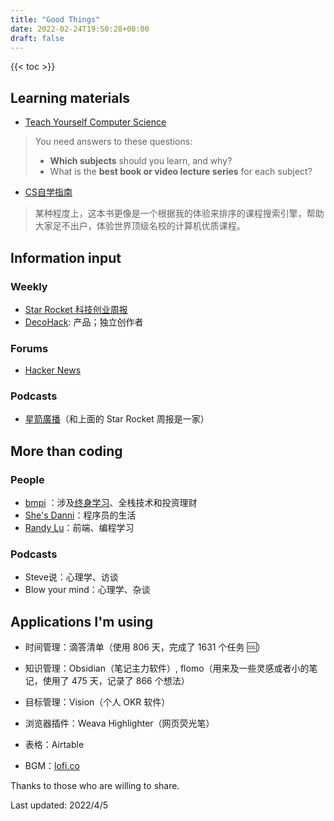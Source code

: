 ```yaml
---
title: "Good Things"
date: 2022-02-24T19:50:28+08:00
draft: false
---
```


{{< toc >}}

## Learning materials

- [Teach Yourself Computer Science](https://teachyourselfcs.com/)

> You need answers to these questions:
>
> - **Which subjects** should you learn, and why?
> - What is the **best book or video lecture series** for each subject?

- [CS自学指南](https://csdiy.wiki/)

> 某种程度上，这本书更像是一个根据我的体验来排序的课程搜索引擎，帮助大家足不出户，体验世界顶级名校的计算机优质课程。

## Information input

### Weekly

- [Star Rocket 科技创业周报](https://blog.starrocket.io/star-rocket-newsletter/) 
- [DecoHack](https://www.decohack.com/): 产品；独立创作者

### Forums

- [Hacker News](https://news.ycombinator.com/)

### Podcasts

- [星箭廣播](https://blog.starrocket.io/posts/category/podcast/)（和上面的 Star Rocket 周报是一家）

## More than coding

### People

- [bmpi](https://www.bmpi.dev/) ：涉及[终身学习](https://www.bmpi.dev/self/build-personal-knowledge-system)、全栈技术和投资理财
- [She's Danni](https://www.youtube.com/c/ShesDanni/featured)：程序员的生活
- [Randy Lu](https://lutaonan.com/)：前端、编程学习

### Podcasts

- Steve说：心理学、访谈
- Blow your mind：心理学、杂谈

## Applications I'm using

- 时间管理：滴答清单（使用 806 天，完成了 1631 个任务 🆒）
- 知识管理：Obsidian（笔记主力软件）, flomo（用来及一些灵感或者小的笔记，使用了 475 天，记录了 866 个想法）
- 目标管理：Vision（个人 OKR 软件）
- 浏览器插件：Weava Highlighter（网页荧光笔）
- 表格：Airtable

- BGM：[lofi.co](https://lofi.co/)



Thanks to those who are willing to share.

Last updated: 2022/4/5